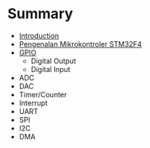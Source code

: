 # Summary

* [Introduction](README.md)
* [Pengenalan Mikrokontroler STM32F4](pengenalan-mikrokontroler-stm32f4.md)
* [GPIO](gpio.md)
  * Digital Output
  * Digital Input
* ADC
* DAC
* Timer/Counter
* Interrupt
* UART
* SPI
* I2C
* DMA

